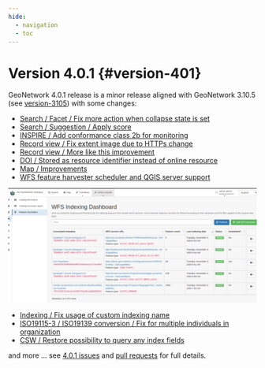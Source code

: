```yaml
---
hide:
  - navigation
  - toc
---
```


# Version 4.0.1 {#version-401}

GeoNetwork 4.0.1 release is a minor release aligned with GeoNetwork 3.10.5 (see [version-3105](version-3105.md)) with some changes:

-   [Search / Facet / Fix more action when collapse state is set](https://github.com/geonetwork/core-geonetwork/pull/5122)
-   [Search / Suggestion / Apply score](https://github.com/geonetwork/core-geonetwork/pull/5133)
-   [INSPIRE / Add conformance class 2b for monitoring](https://github.com/geonetwork/core-geonetwork/pull/5117)
-   [Record view / Fix extent image due to HTTPs change](https://github.com/geonetwork/core-geonetwork/pull/5154)
-   [Record view / More like this improvement](https://github.com/geonetwork/core-geonetwork/pull/5134)
-   [DOI / Stored as resource identifier instead of online resource](https://github.com/geonetwork/core-geonetwork/pull/5124)
-   [Map / Improvements](https://github.com/geonetwork/core-geonetwork/pull/5140)
-   [WFS feature harvester scheduler and QGIS server support](https://github.com/geonetwork/core-geonetwork/pull/5140)

![](img/401-wfs-scheduler.png)

-   [Indexing / Fix usage of custom indexing name](https://github.com/geonetwork/core-geonetwork/pull/5151)
-   [ISO19115-3 / ISO19139 conversion / Fix for multiple individuals in organization](https://github.com/geonetwork/core-geonetwork/pull/5150)
-   [CSW / Restore possibility to query any index fields](https://github.com/geonetwork/core-geonetwork/pull/5127)

and more \... see [4.0.1 issues](https://github.com/geonetwork/core-geonetwork/issues?q=is%3Aissue+milestone%3A4.0.1+is%3Aclosed) and [pull requests](https://github.com/geonetwork/core-geonetwork/pulls?q=is%3Apr+milestone%3A4.0.1+is%3Aclosed) for full details.
